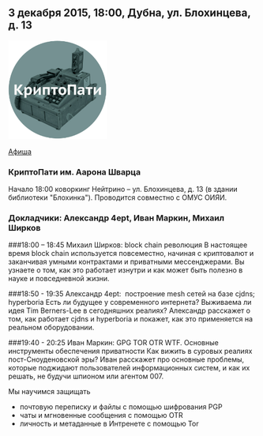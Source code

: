 ## 3 декабря 2015, 18:00, Дубна, ул. Блохинцева, д. 13

<img src="CryptoParty_2015_VK.jpg" height="200"/>

[Афиша](CryptoParty_2015_A3.pdf)

### КриптоПати им. Аарона Шварца
Начало 18:00 коворкинг Нейтрино – ул. Блохинцева, д. 13 (в здании библиотеки "Блохинка"). Проводится совместно с ОМУС ОИЯИ. 

### Докладчики: Александр 4ept, Иван Маркин, Михаил Ширков

###18:00 – 18:45 Михаил Ширков: block chain революция
В настоящее время block chain используется повсеместно, начиная с криптовалют и заканчивая умными контрактами и приватными мессенджерами. Вы узнаете о том, как это работает изнутри и как может быть полезно в науке и повседневной жизни.    

###18:50 - 19:35 Александр 4ept:  построение mesh сетей на базе cjdns; hyperboria
Есть ли будущее у современного интернета? Выживаема ли идея Tim Berners-Lee в сегодняшних реалиях? Александр расскажет о том, как работает cjdns и hyperboria и покажет, как это применяется на реальном оборудовании. 

###19:40 - 20:25 Иван Маркин: GPG TOR OTR WTF. Основные инструменты обеспечения приватности
Как вижить в суровых реалиях пост-Сноуденовской эры? Иван
расскажет про основные проблемы, которые поджидают пользователей информационных систем, и как их решать, не будучи шпионом или агентом 007.

Мы научимся защищать
* почтовую переписку и файлы с помощью шифрования PGP
* чаты и мгновенные сообщения с помощью OTR
* личность и метаданные в Интренете с помощью Tor



